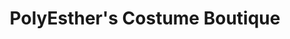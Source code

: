 ---
title: "PolyEsther's Costume Boutique"
url: /reno/polyesthers-costume-boutique/
shop: Kleidung
---